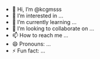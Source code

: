 - 👋 Hi, I’m @kcgmsss
- 👀 I’m interested in ...
- 🌱 I’m currently learning ...
- 💞️ I’m looking to collaborate on ...
- 📫 How to reach me ...
- 😄 Pronouns: ...
- ⚡ Fun fact: ...

<!---
kcgmsss/kcgmsss is a ✨ special ✨ repository because its `README.md` (this file) appears on your GitHub profile.
You can click the Preview link to take a look at your changes.
--->

